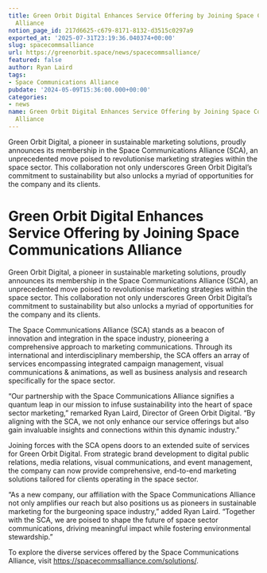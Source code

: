 ```yaml
---
title: Green Orbit Digital Enhances Service Offering by Joining Space Communications
  Alliance
notion_page_id: 217d6625-c679-8171-8132-d3515c0297a9
exported_at: '2025-07-31T23:19:36.040374+00:00'
slug: spacecommsalliance
url: https://greenorbit.space/news/spacecommsalliance/
featured: false
author: Ryan Laird
tags:
- Space Communications Alliance
pubdate: '2024-05-09T15:36:00.000+00:00'
categories:
- news
name: Green Orbit Digital Enhances Service Offering by Joining Space Communications
  Alliance
---
```


Green Orbit Digital, a pioneer in sustainable marketing solutions, proudly announces its membership in the Space Communications Alliance (SCA), an unprecedented move poised to revolutionise marketing strategies within the space sector. This collaboration not only underscores Green Orbit Digital’s commitment to sustainability but also unlocks a myriad of opportunities for the company and its clients.

# Green Orbit Digital Enhances Service Offering by Joining Space Communications Alliance

Green Orbit Digital, a pioneer in sustainable marketing solutions, proudly announces its membership in the Space Communications Alliance (SCA), an unprecedented move poised to revolutionise marketing strategies within the space sector. This collaboration not only underscores Green Orbit Digital’s commitment to sustainability but also unlocks a myriad of opportunities for the company and its clients.

The Space Communications Alliance (SCA) stands as a beacon of innovation and integration in the space industry, pioneering a comprehensive approach to marketing communications. Through its international and interdisciplinary membership, the SCA offers an array of services encompassing integrated campaign management, visual communications & animations, as well as business analysis and research specifically for the space sector.

“Our partnership with the Space Communications Alliance signifies a quantum leap in our mission to infuse sustainability into the heart of space sector marketing,” remarked Ryan Laird, Director of Green Orbit Digital. “By aligning with the SCA, we not only enhance our service offerings but also gain invaluable insights and connections within this dynamic industry.”

Joining forces with the SCA opens doors to an extended suite of services for Green Orbit Digital. From strategic brand development to digital public relations, media relations, visual communications, and event management, the company can now provide comprehensive, end-to-end marketing solutions tailored for clients operating in the space sector.

“As a new company, our affiliation with the Space Communications Alliance not only amplifies our reach but also positions us as pioneers in sustainable marketing for the burgeoning space industry,” added Ryan Laird. “Together with the SCA, we are poised to shape the future of space sector communications, driving meaningful impact while fostering environmental stewardship.”

To explore the diverse services offered by the Space Communications Alliance, visit https://spacecommsalliance.com/solutions/.